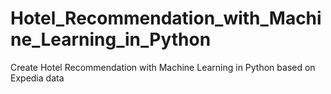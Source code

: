 # Hotel_Recommendation_with_Machine_Learning_in_Python
Create Hotel Recommendation with Machine Learning in Python based on Expedia data
